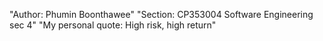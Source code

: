 "Author: Phumin Boonthawee" 
"Section: CP353004 Software Engineering sec 4" 
"My personal quote: High risk, high return" 
